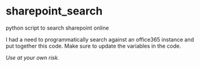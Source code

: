 # sharepoint_search
python script to search sharepoint online

I had a need to programmatically search against an office365 instance and put together this code.  Make sure to update the variables in the code.


*Use at your own risk.*
